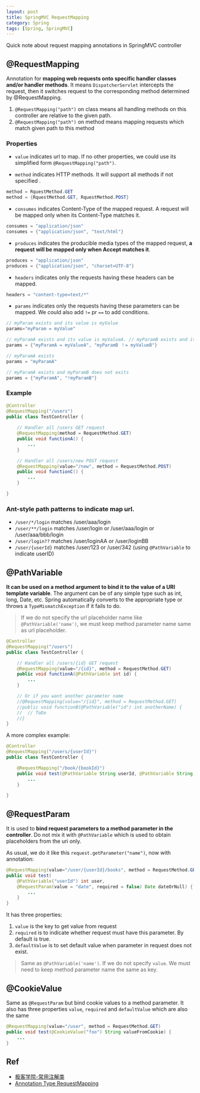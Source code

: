 ```yaml
---
layout: post
title: SpringMVC RequestMapping
category: Spring
tags: [Spring, SpringMVC]
---
```


Quick note about request mapping annotations in SpringMVC controller

## @RequestMapping

Annotation for **mapping web requests onto specific handler classes and/or handler methods**. It means `DispatcherServlet` intercepts the request, then it switches request to the corresponding method determined by @RequestMapping.

1. `@RequestMapping("path")` on class means all handling methods on this controller are relative to the given path.
2. `@RequestMapping("path")` on method means mapping requests which match given path to this method

### Properties

* `value` indicates url to map. If no other properties, we could use its simplified form `@RequestMapping("path")`.

* `method` indicates HTTP methods. It will support all methods if not specified .

```java
method = RquestMethod.GET
method = {RquestMethod.GET, RquestMethod.POST}
```

* `consumes` indicates Content-Type of the mapped request. A request will be mapped only when its Content-Type matches it.

```java
consumes = "application/json"
consumes = {"application/json", "text/html"}
```

* `produces` indicates the producible media types of the mapped request, **a request will be mapped only when Accept matches it**.

```java
produces = "application/json"
produces = {"application/json", "charset=UTF-8"}
```

* `headers` indicates only the requests having these headers can be mapped.

```java
headers = "content-type=text/*"
```

* `params` indicates only the requests having these parameters can be mapped. We could also add `!=` pr `==` to add conditions.

```java
// myParam exists and its value is myValue
params="myParam = myValue" 

// myParamA exists and its value is myValueA. // myParamB exists and its value is not myValueB
params = {"myParamA = myValueA", "myParamB ！= myValueB"}

// myParamA exists
params = "myParamA" 

// myParamA exists and myParamB does not exits
params = {"myParamA", "!myParamB"} 
```

### Example

```java
@Controller
@RequestMapping("/users") 
public class TestController {
	
    // Handler all /users GET request
    @RequestMapping(method = RequestMethod.GET) 
    public void functionA() {
        ...
    }

    // Handler all /users/new POST request
    @RequestMapping(value="/new", method = RequestMethod.POST)
    public void functionC() {
        ...
    }

}
```

### Ant-style path patterns to indicate map url.

* `/user/*/login`  matches /user/aaa/login
* `/user/**/login` matches /user/login or /user/aaa/login or /user/aaa/bbb/login
* `/user/login??`  matches /user/loginAA or /user/loginBB
* `/user/{userId}` matches /user/123 or /user/342  (using `@PathVariable` to indicate userID)

## @PathVariable

**It can be used on a method argument to bind it to the value of a URI template variable**. The argument can be of any simple type such as int, long, Date, etc. Spring automatically converts to the appropriate type or throws a `TypeMismatchException` if it fails to do.

>If we do not specify the url placeholder name like `@PathVariable('name')`, we must keep method parameter name  same as url placeholder.

```java
@Controller
@RequestMapping("/users") 
public class TestController {

    // Handler all /users/{id} GET request
    @RequestMapping(value="/{id}", method = RequestMethod.GET)
    public void functionA(@PathVariable int id) {
        ...
    }

    // Or if you want another parameter name
    //@RequestMapping(value="/{id}", method = RequestMethod.GET)
    //public void functionB(@PathVariable("id") int anotherName) {
    //	// ToDo
    //}
}
```

A more complex example:

```java
@Controller
@RequestMapping("/users/{userId}")
public class TestController {

  	@RequestMapping("/book/{bookId}")
  	public void test(@PathVariable String userId, @PathVariable String bookId) {
        ...
  	}

}
```

## @RequestParam 

It is used to **bind request parameters to a method parameter in the controller**. Do not mix it with `@PathVariable` which is used to obtain placeholders from the uri only.

As usual, we do it like this `request.getParameter("name")`, now with annotation:

```java
@RequestMapping(value="/user/{userId}/books", method = RequestMethod.GET)
public void test(
	@PathVariable("userId") int user,
    @RequestParam(value = "date", required = false) Date dateOrNull) {
  	    ...
  	}
}
```

It has three properties:

1. `value` is the key to get value from request
2. `required` is to indicate whether request must have this parameter. By default is true.
3. `defaultValue` is to set default value when parameter in request does not exist.

>Same as `@PathVariable('name')`. If we do not specify `value`. We must need to keep method parameter name the same as key.


## @CookieValue

Same as `@RequestParam` but bind cookie values to a method parameter. It also has three properties `value`, `required` and `defaultValue` which are also the same 

```java
@RequestMapping(value="/user", method = RequestMethod.GET)
public void test(@CookieValue("foo") String valueFromCookie) {
  	...
}
```

## Ref

* [极客学院-常用注解类](http://jiuye.jikexueyuan.com/play?id=2239&class_id=36)
* [Annotation Type RequestMapping](https://docs.spring.io/spring/docs/current/javadoc-api/org/springframework/web/bind/annotation/RequestMapping.html)
